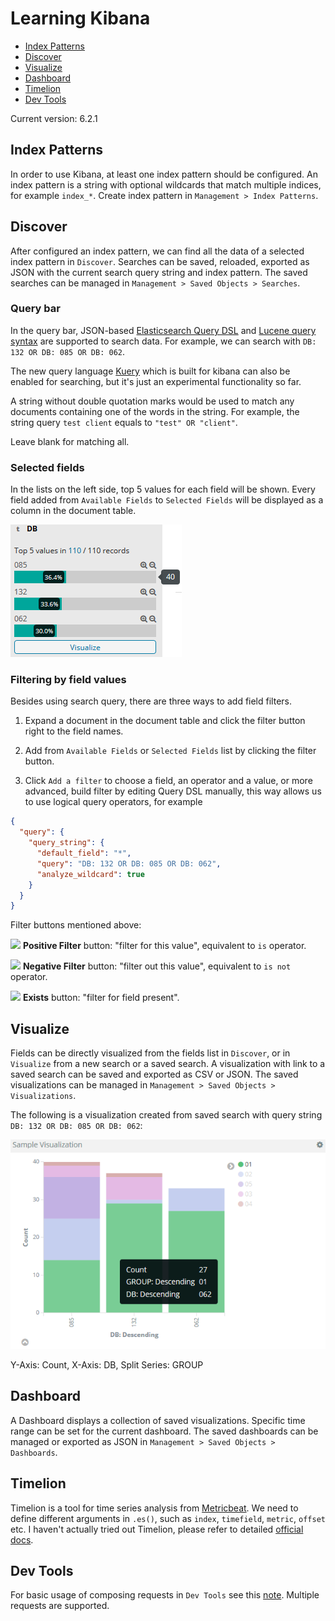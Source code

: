 # Learning Kibana

* [Index Patterns](#index-patterns)
* [Discover](#discover)
* [Visualize](#visualize)
* [Dashboard](#dashboard)
* [Timelion](#timelion)
* [Dev Tools](#dev-tools)

Current version: 6.2.1

## Index Patterns

In order to use Kibana, at least one index pattern should be configured. An index pattern is a string with optional wildcards that match multiple indices, for example `index_*`. Create index pattern in `Management > Index Patterns`.

## Discover

After configured an index pattern, we can find all the data of a selected index pattern in `Discover`. Searches can be saved, reloaded, exported as JSON with the current search query string and index pattern. The saved searches can be managed in `Management > Saved Objects > Searches`.

### Query bar

In the query bar, JSON-based [Elasticsearch Query DSL](https://www.elastic.co/guide/en/elasticsearch/reference/current/query-dsl-query-string-query.html) and [Lucene query syntax](https://www.elastic.co/guide/en/kibana/current/lucene-query.html) are supported to search data. For example, we can search with `DB: 132 OR DB: 085 OR DB: 062`.

The new query language [Kuery](https://www.elastic.co/guide/en/kibana/current/kuery-query.html) which is built for kibana can also be enabled for searching, but it's just an experimental functionality so far.

A string without double quotation marks would be used to match any documents containing one of the words in the string. For example, the string query `test client` equals to `"test" OR "client"`.

Leave blank for matching all.

### Selected fields

In the lists on the left side, top 5 values for each field will be shown. Every field added from `Available Fields` to `Selected Fields` will be displayed as a column in the document table.

![](https://github.com/YuKitAs/tech-note/blob/master/search-engine/screenshots/kibana-field-list.png)

### Filtering by field values

Besides using search query, there are three ways to add field filters.

1. Expand a document in the document table and click the filter button right to the field names.

2. Add from `Available Fields` or `Selected Fields` list by clicking the filter button.

3. Click `Add a filter` to choose a field, an operator and a value, or more advanced, build filter by editing Query DSL manually, this way allows us to use logical query operators, for example

```json
{
  "query": {
    "query_string": {
      "default_field": "*",
      "query": "DB: 132 OR DB: 085 OR DB: 062",
      "analyze_wildcard": true
    }
  }
}
```

Filter buttons mentioned above:

![](https://www.elastic.co/guide/en/kibana/current/images/PositiveFilter.jpg) **Positive Filter** button: "filter for this value", equivalent to `is` operator.

![](https://www.elastic.co/guide/en/kibana/current/images/NegativeFilter.jpg) **Negative Filter** button: "filter out this value", equivalent to `is not` operator.

![](https://www.elastic.co/guide/en/kibana/current/images/ExistsButton.jpg) **Exists** button: "filter for field present".

## Visualize

Fields can be directly visualized from the fields list in `Discover`, or in `Visualize` from a new search or a saved search. A visualization with link to a saved search can be saved and exported as CSV or JSON. The saved visualizations can be managed in `Management > Saved Objects > Visualizations`.

The following is a visualization created from saved search with query string `DB: 132 OR DB: 085 OR DB: 062`:

![](https://github.com/YuKitAs/tech-note/blob/master/search-engine/screenshots/kibana-visualization-example.png)

Y-Axis: Count, X-Axis: DB, Split Series: GROUP


## Dashboard

A Dashboard displays a collection of saved visualizations. Specific time range can be set for the current dashboard. The saved dashboards can be managed or exported as JSON in `Management > Saved Objects > Dashboards`.

## Timelion

Timelion is a tool for time series analysis from [Metricbeat](https://www.elastic.co/guide/en/beats/metricbeat/current/index.html). We need to define different arguments in `.es()`, such as `index`, `timefield`, `metric`, `offset` etc. I haven't actually tried out Timelion, please refer to detailed [official docs](https://www.elastic.co/guide/en/kibana/current/timelion-getting-started.html).

## Dev Tools

For basic usage of composing requests in `Dev Tools` see this [note](https://github.com/YuKitAs/tech-note/blob/master/search-engine/basic-usage-of-elasticsearch-and-kibana.md). Multiple requests are supported.
